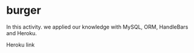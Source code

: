 # burger

In this activity. we applied our knowledge with MySQL, ORM, HandleBars and Heroku.

Heroku link 